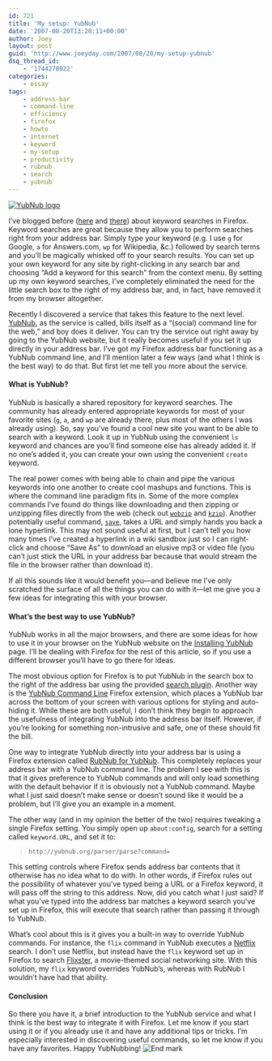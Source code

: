 ```yaml
---
id: 721
title: 'My setup: YubNub'
date: '2007-08-20T13:20:11+00:00'
author: Joey
layout: post
guid: 'http://www.joeyday.com/2007/08/20/my-setup-yubnub'
dsq_thread_id:
    - '1744278022'
categories:
    - essay
tags:
    - address-bar
    - command-line
    - efficiency
    - firefox
    - howto
    - internet
    - keyword
    - my-setup
    - productivity
    - rubnub
    - search
    - yubnub
---
```


[![YubNub logo](/wp-content/uploads/2007/08/yubnub.png)](http://www.yubnub.org "YubNub logo")

I’ve blogged before ([here](/2003/11/20/firebirds-smart-address-bar#more-31) and [there](/2003/12/10/ditch-your-google-toolbar)) about keyword searches in Firefox. Keyword searches are great because they allow you to perform searches right from your address bar. Simply type your keyword (e.g. I use `g` for Google, `a` for Answers.com, `wp` for Wikipedia, &amp;c.) followed by search terms and you’ll be magically whisked off to your search results. You can set up your own keyword for any site by right-clicking in any search bar and choosing “Add a keyword for this search” from the context menu. By setting up my own keyword searches, I’ve completely eliminated the need for the little search box to the right of my address bar, and, in fact, have removed it from my browser altogether.

Recently I discovered a service that takes this feature to the next level. [YubNub](http://www.yubnub.org), as the service is called, bills itself as a “(social) command line for the web,” and boy does it deliver. You can try the service out right away by going to the YubNub website, but it really becomes useful if you set it up directly in your address bar. I’ve got my Firefox address bar functioning as a YubNub command line, and I’ll mention later a few ways (and what I think is the best way) to do that. But first let me tell you more about the service.

#### What is YubNub?

YubNub is basically a shared repository for keyword searches. The community has already entered appropriate keywords for most of your favorite sites (`g`, `a`, and `wp` are already there, plus most of the others I was already using). So, say you’ve found a cool new site you want to be able to search with a keyword. Look it up in YubNub using the convenient `ls` keyword and chances are you’ll find someone else has already added it. If no one’s added it, you can create your own using the convenient `create` keyword.

The real power comes with being able to chain and pipe the various keywords into one another to create cool mashups and functions. This is where the command line paradigm fits in. Some of the more complex commands I’ve found do things like downloading and then zipping or unzipping files directly from the web (check out [`wobzip`](http://yubnub.org/kernel/man?args=wobzip) and [`kzip`](http://yubnub.org/kernel/man?args=wobzip)). Another potentially useful command, [`save`](http://yubnub.org/kernel/man?args=save), takes a URL and simply hands you back a lone hyperlink. This may not sound useful at first, but I can’t tell you how many times I’ve created a hyperlink in a wiki sandbox just so I can right-click and choose “Save As” to download an elusive mp3 or video file (you can’t just stick the URL in your address bar because that would stream the file in the browser rather than download it).

If all this sounds like it would benefit you—and believe me I’ve only scratched the surface of all the things you can do with it—let me give you a few ideas for integrating this with your browser.

#### What’s the best way to use YubNub?

YubNub works in all the major browsers, and there are some ideas for how to use it in your browser on the YubNub website on the [Installing YubNub](http://yubnub.org/documentation/describe_installation) page. I’ll be dealing with Firefox for the rest of this article, so if you use a different browser you’ll have to go there for ideas.

The most obvious option for Firefox is to put YubNub in the search box to the right of the address bar using the provided [search plugin](http://yubnub.blogspot.com/2005/10/installing-yubnub-in-firefox-detailed.html). Another way is the [YubNub Command Line](http://yubnubcommandline.mozdev.org/) Firefox extension, which places a YubNub bar across the bottom of your screen with various options for styling and auto-hiding it. While these are both useful, I don’t think they begin to approach the usefulness of integrating YubNub into the address bar itself. However, if you’re looking for something non-intrusive and safe, one of these should fit the bill.

One way to integrate YubNub directly into your address bar is using a Firefox extension called [RubNub for YubNub](http://rubnub.org/). This completely replaces your address bar with a YubNub command line. The problem I see with this is that it gives preference to YubNub commands and will only load something with the default behavior if it is obviously not a YubNub command. Maybe what I just said doesn’t make sense or doesn’t sound like it would be a problem, but I’ll give you an example in a moment.

The other way (and in my opinion the better of the two) requires tweaking a single Firefox setting. You simply open up `about:config`, search for a setting called `keyword.URL`, and set it to:

> `http://yubnub.org/parser/parse?command=`

This setting controls where Firefox sends address bar contents that it otherwise has no idea what to do with. In other words, if Firefox rules out the possibility of whatever you’ve typed being a URL or a Firefox keyword, it will pass off the string to this address. Now, did you catch what I just said? If what you’ve typed into the address bar matches a keyword search you’ve set up in Firefox, this will execute that search rather than passing it through to YubNub.

What’s cool about this is it gives you a built-in way to override YubNub commands. For instance, the `flix` command in YubNub executes a [Netflix](http://www.netflix.com) search. I don’t use Netflix, but instead have the `flix` keyword set up in Firefox to search [Flixster](http://www.flixster.com), a movie-themed social networking site. With this solution, my `flix` keyword overrides YubNub’s, whereas with RubNub I wouldn’t have had that ability.

#### Conclusion

So there you have it, a brief introduction to the YubNub service and what I think is the best way to integrate it with Firefox. Let me know if you start using it or if you already use it and have any additional tips or tricks. I’m especially interested in discovering useful commands, so let me know if you have any favorites. Happy YubNubbing! ![End mark](http://joeyday.com/wp-content/uploads/2009/08/endmark.png "End mark")